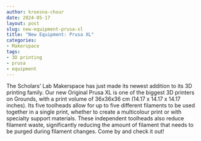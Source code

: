 ```yaml
---
author: kroesna-chour
date: 2024-05-17
layout: post
slug: new-equipment-prusa-xl
title: "New Equipment: Prusa XL"
categories:
- Makerspace
tags:
- 3D printing
- prusa
- equipment
---
```


The Scholars’ Lab Makerspace has just made its newest addition to its 3D printing family. Our new Original Prusa XL is one of the biggest 3D printers on Grounds, with a print volume of 36x36x36 cm (14.17 x 14.17 x 14.17 inches). Its five toolheads allow for up to five different filaments to be used together in a single print, whether to create a multicolour print or with specialty support materials. These independent toolheads also reduce filament waste, significantly reducing the amount of filament that needs to be purged during filament changes. Come by and check it out!

